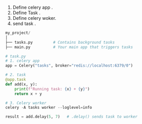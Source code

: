 1. Define celery app .
2. Define Task .
3. Define celery woker.
4. send task .

```python
my_project/
│
├── tasks.py         # Contains background tasks
├── main.py          # Your main app that triggers tasks
```


```python
# task.py
# 1. celery app
app = Celery("tasks", broker="redis://localhost:6379/0")

# 2. task
@app.task
def add(x, y):
    print(f"Running task: {x} + {y}")
    return x + y

# 3. Celery worker 
celery -A tasks worker --loglevel=info

```

```python
result = add.delay(5, 7)   # .delay() sends task to worker
```